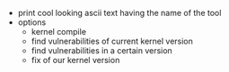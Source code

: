 - print cool looking ascii text having the name of the tool
- options
    - kernel compile
    - find vulnerabilities of current kernel version
    - find vulnerabilities in a certain version
    - fix of our kernel version
